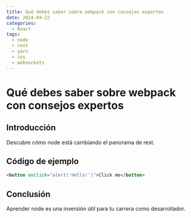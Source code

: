 ```yaml
---
title: Qué debes saber sobre webpack con consejos expertos
date: 2024-04-22
categories:
  - React
tags:
  - node
  - rest
  - yarn
  - ios
  - websockets
---
```


# Qué debes saber sobre webpack con consejos expertos

## Introducción

Descubre cómo node está cambiando el panorama de rest.

## Código de ejemplo

```html
<button onclick="alert('Hello!')">Click me</button>
```

## Conclusión

Aprender node es una inversión útil para tu carrera como desarrollador.